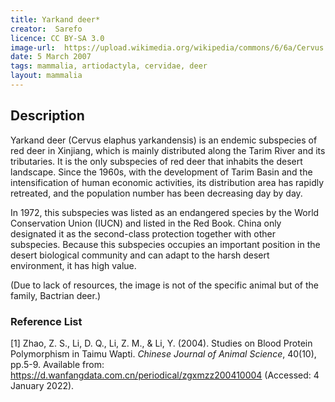 ```yaml
---
title: Yarkand deer*
creator:  Sarefo
licence: CC BY-SA 3.0
image-url:  https://upload.wikimedia.org/wikipedia/commons/6/6a/Cervus.elaphus.bactrianus.male.jpg 
date: 5 March 2007
tags: mammalia, artiodactyla, cervidae, deer
layout: mammalia
---
```


## Description

Yarkand deer (Cervus elaphus yarkandensis) is an endemic subspecies of red deer in Xinjiang, which is mainly distributed along the Tarim River and its tributaries. It is the only subspecies of red deer that inhabits the desert landscape. Since the 1960s, with the development of Tarim Basin and the intensification of human economic activities, its distribution area has rapidly retreated, and the population number has been decreasing day by day.

In 1972, this subspecies was listed as an endangered species by the World Conservation Union (IUCN) and listed in the Red Book. China only designated it as the second-class protection together with other subspecies. Because this subspecies occupies an important position in the desert biological community and can adapt to the harsh desert environment, it has high value.

(Due to lack of resources, the image is not of the specific animal but of the family, Bactrian deer.)

### Reference List
[1] Zhao, Z. S., Li, D. Q., Li, Z. M., & Li, Y. (2004). Studies on Blood Protein Polymorphism in Taimu Wapti. _Chinese Journal of Animal Science_, 40(10), pp.5-9. Available from: https://d.wanfangdata.com.cn/periodical/zgxmzz200410004 (Accessed: 4 January 2022).

